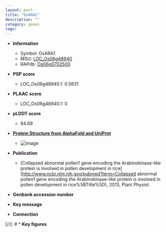 ```yaml
---
layout: post
title: "OsARA1"
description: ""
category: genes
tags: 
---
```


* **Information**  
    + Symbol: OsARA1  
    + MSU: [LOC_Os06g48940](http://rice.plantbiology.msu.edu/cgi-bin/ORF_infopage.cgi?orf=LOC_Os06g48940)  
    + RAPdb: [Os06g0702500](http://rapdb.dna.affrc.go.jp/viewer/gbrowse_details/irgsp1?name=Os06g0702500)  

* **PSP score**  
    + LOC_Os06g48940.1: 0.5831 

* **PLAAC score**  
    + LOC_Os06g48940.1: 0 

* **pLDDT score**
    + 84.69

* **[Protein Structure from AlphaFold and UniProt](https://www.uniprot.org/uniprotkb/Q5Z8W3/entry#structure)**
    + ![image](https://ricepsp.github.io/images/Q5/AF-Q5Z8W3-F1.png)

* **Publication**  
    + [Collapsed abnormal pollen1 gene encoding the Arabinokinase-like protein is involved in pollen development in rice](http://www.ncbi.nlm.nih.gov/pubmed?term=Collapsed abnormal pollen1 gene encoding the Arabinokinase-like protein is involved in pollen development in rice%5BTitle%5D), 2013, Plant Physiol.

* **Genbank accession number**  

* **Key message**  

* **Connection**  

[//]: # * **Key figures**  


